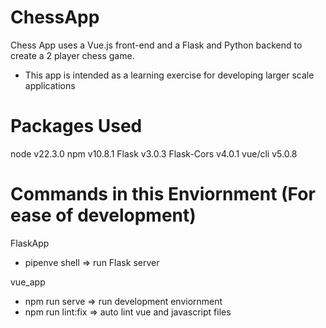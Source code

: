 # ChessApp
Chess App uses a Vue.js front-end and a Flask and Python backend to create a 2 player chess game.
- This app is intended as a learning exercise for developing larger scale applications

# Packages Used
node v22.3.0
npm v10.8.1
Flask v3.0.3
Flask-Cors v4.0.1
vue/cli v5.0.8

# Commands in this Enviornment (For ease of development)
FlaskApp
- pipenve shell      => run Flask server

vue_app
- npm run serve      => run development enviornment
- npm run lint:fix   => auto lint vue and javascript files
